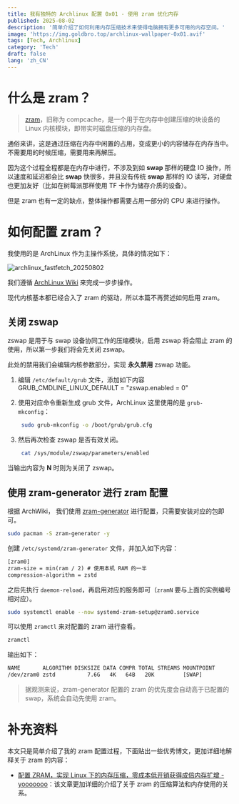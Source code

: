 ```yaml
---
title: 我有独特的 Archlinux 配置 0x01 - 使用 zram 优化内存
published: 2025-08-02
description: '简单介绍了如何利用内存压缩技术来使得电脑拥有更多可用的内存空间。'
image: 'https://img.goldbro.top/archlinux-wallpaper-0x01.avif'
tags: [Tech, Archlinux]
category: 'Tech'
draft: false 
lang: 'zh_CN'
---
```

# 什么是 zram？

> [zram](https://docs.kernel.org/admin-guide/blockdev/zram.html)，旧称为 compcache，是一个用于在内存中创建压缩的块设备的 Linux 内核模块，即带实时磁盘压缩的内存盘。

通俗来讲，这是通过压缩在内存中闲置的占用，变成更小的内容储存在内存当中。不需要用的时候压缩，需要用来再解压。

因为这个过程全程都是在内存中进行，不涉及到如 **swap** 那样的硬盘 IO 操作，所以速度和延迟都会比 **swap** 快很多，并且没有传统 **swap** 那样的 IO 读写，对硬盘也更加友好（比如在树莓派那样使用 TF 卡作为储存介质的设备）。

但是 zram 也有一定的缺点，整体操作都需要占用一部分的 CPU 来进行操作。

# 如何配置 zram？

我使用的是 ArchLinux 作为主操作系统，具体的情况如下：

![archlinux_fastfetch_20250802](https://img.goldbro.top/archlinux_fastfetch_20250802.avif")

我们遵循 [ArchLinux Wiki](https://wiki.archlinuxcn.org/wiki/Zram) 来完成一步步操作。

现代内核基本都已经合入了 zram 的驱动，所以本篇不再赘述如何启用 zram。

## 关闭 zswap

zswap 是用于与 swap 设备协同工作的压缩模块，启用 zswap 将会阻止 zram 的使用，所以第一步我们将会先关闭 zswap。

此处的禁用我们会编辑内核参数部分，实现 **永久禁用** zswap 功能。

1. 编辑 `/etc/default/grub` 文件，添加如下内容 GRUB_CMDLINE_LINUX_DEFAULT = "zswap.enabled = 0"

2. 使用对应命令重新生成 grub 文件，ArchLinux 这里使用的是 `grub-mkconfig`：

   ```bash
	sudo grub-mkconfig -o /boot/grub/grub.cfg
   ```

3. 然后再次检查 zswap 是否有效关闭。

   ```bash
	cat /sys/module/zswap/parameters/enabled
   ```

 当输出内容为 **N** 时则为关闭了 zswap。

## 使用 zram-generator 进行 zram 配置

根据 ArchWiki， 我们使用 [zram-generator](https://wiki.archlinuxcn.org/wiki/Zram#%E4%BD%BF%E7%94%A8_zram-generator) 进行配置，只需要安装对应的包即可。

```sh
sudo pacman -S zram-generator -y
```

创建 `/etc/systemd/zram-generator` 文件，并加入如下内容：

```txt
[zram0]
zram-size = min(ram / 2) # 使用本机 RAM 的一半
compression-algorithm = zstd
```

之后先执行 `daemon-reload`，再启用对应的服务即可（`zramN` 要与上面的实例编号相对应）。

```sh
sudo systemctl enable --now systemd-zram-setup@zram0.service
```

可以使用 `zramctl` 来对配置的 zram 进行查看。

```sh
zramctl
```

输出如下：

```txt
NAME       ALGORITHM DISKSIZE DATA COMPR TOTAL STREAMS MOUNTPOINT
/dev/zram0 zstd          7.6G   4K   64B   20K         [SWAP]
```

> 据观测来说，zram-generator 配置的 zram 的优先度会自动高于已配置的 swap，系统会自动先使用 zram。

# 补充资料

本文只是简单介绍了我的 zram 配置过程，下面贴出一些优秀博文，更加详细地解释关于 zram 的内容：

- [配置 ZRAM，实现 Linux 下的内存压缩，零成本低开销获得成倍内存扩增 - yooooooo](https://www.cnblogs.com/linhaostudy/p/18324329)：该文章更加详细的介绍了关于 zram 的压缩算法和内存使用的关系。